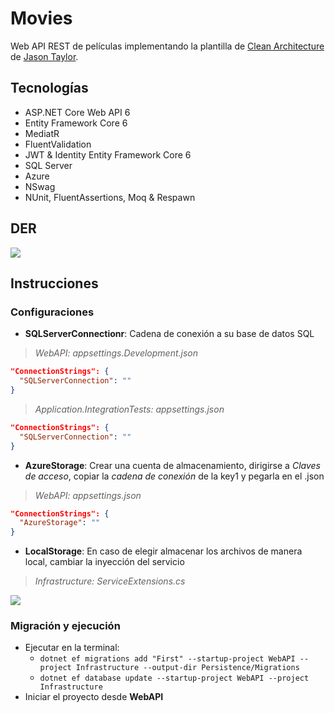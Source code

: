 # Movies
Web API REST de películas implementando la plantilla de [Clean Architecture](https://github.com/jasontaylordev/CleanArchitecture) de [Jason Taylor](https://github.com/jasontaylordev).


## Tecnologías
* ASP.NET Core Web API 6
* Entity Framework Core 6
* MediatR
* FluentValidation
* JWT & Identity Entity Framework Core 6
* SQL Server
* Azure
* NSwag
* NUnit, FluentAssertions, Moq & Respawn


## DER
<img src="https://user-images.githubusercontent.com/66186644/151639748-efb3e67f-bf75-470a-8553-570259e8a887.png"/>


## Instrucciones
### Configuraciones
* **SQLServerConnectionr**: Cadena de conexión a su base de datos SQL
> _WebAPI: appsettings.Development.json_
```json
"ConnectionStrings": {
  "SQLServerConnection": ""
}
```
> _Application.IntegrationTests: appsettings.json_
```json
"ConnectionStrings": {
  "SQLServerConnection": ""
}
```
* **AzureStorage**: Crear una cuenta de almacenamiento, dirigirse a _Claves de acceso_, copiar la _cadena de conexión_ de la key1 y pegarla en el .json
> _WebAPI: appsettings.json_
```json
"ConnectionStrings": {
  "AzureStorage": ""
}
```
* **LocalStorage**: En caso de elegir almacenar los archivos de manera local, cambiar la inyección del servicio
> _Infrastructure: ServiceExtensions.cs_
<img src="https://user-images.githubusercontent.com/66186644/169736045-b6b05765-e0b4-41c6-85cd-a56f21a4792c.png"/>


### Migración y ejecución
* Ejecutar en la terminal:
  * `dotnet ef migrations add "First" --startup-project WebAPI --project Infrastructure --output-dir Persistence/Migrations`
  * `dotnet ef database update --startup-project WebAPI --project Infrastructure`
* Iniciar el proyecto desde **WebAPI**
